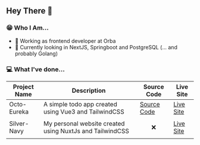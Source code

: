 ## Hey There :wave:

### :grin: Who I Am...

- :briefcase: Working as frontend developer at Orba
- :seedling: Currently looking in NextJS, Springboot and PostgreSQL (... and probably Golang)

### :computer: What I've done...

| Project Name | Description                                              | Source Code                                           | Live Site                                    | 
| ------------ | -------------------------------------------------------- | ----------------------------------------------------- | -------------------------------------------- |
| Octo-Eureka  | A simple todo app created using Vue3 and TailwindCSS     | [Source Code](https://github.com/M-Facey/octo-eureka) | [Live Site](https://octo-eureka.vercel.app)  | 
| Silver-Navy  | My personal website created using NuxtJs and TailwindCSS | <p align="center">:x:</p>                             | [Live Site](https://silver-navy.vercel.app/) | 
